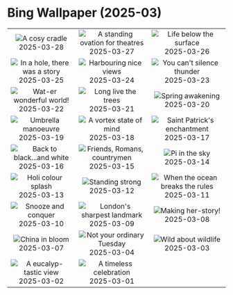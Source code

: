 # Bing Wallpaper (2025-03)

|  |  |  |
|:---:|:---:|:---:|
| ![](https://www.bing.com/th?id=OHR.NestingMonarch_EN-GB8009331215_400x240.jpg "A cosy cradle") 2025-03-28 | ![](https://www.bing.com/th?id=OHR.OdeonAthens_EN-GB5028449189_400x240.jpg "A standing ovation for theatres") 2025-03-27 | ![](https://www.bing.com/th?id=OHR.CrystalManatee_EN-GB4829470738_400x240.jpg "Life below the surface") 2025-03-26 |
| ![](https://www.bing.com/th?id=OHR.HobbitHole_EN-GB4657800200_400x240.jpg "In a hole, there was a story") 2025-03-25 | ![](https://www.bing.com/th?id=OHR.SydneyHarbour_EN-GB4487505878_400x240.jpg "Harbouring nice views") 2025-03-24 | ![](https://www.bing.com/th?id=OHR.NebraskaStorm_EN-GB4330008569_400x240.jpg "You can't silence thunder") 2025-03-23 |
| ![](https://www.bing.com/th?id=OHR.CenoteLilies_EN-GB4191838307_400x240.jpg "Wat-er wonderful world!") 2025-03-22 | ![](https://www.bing.com/th?id=OHR.DanumValley_EN-GB4005789284_400x240.jpg "Long live the trees") 2025-03-21 | ![](https://www.bing.com/th?id=OHR.SpringDaffodils_EN-GB3144315096_400x240.jpg "Spring awakening") 2025-03-20 |
| ![](https://www.bing.com/th?id=OHR.BlackHeron_EN-GB3002716071_400x240.jpg "Umbrella manoeuvre") 2025-03-19 | ![](https://www.bing.com/th?id=OHR.SedonaSpring_EN-GB2852810114_400x240.jpg "A vortex state of mind") 2025-03-18 | ![](https://www.bing.com/th?id=OHR.BeckettBridge_EN-GB2641883580_400x240.jpg "Saint Patrick's enchantment") 2025-03-17 |
| ![](https://www.bing.com/th?id=OHR.PandaSnow_EN-GB2411862375_400x240.jpg "Back to black...and white") 2025-03-16 | ![](https://www.bing.com/th?id=OHR.ForumRomanum_EN-GB3747926761_400x240.jpg "Friends, Romans, countrymen") 2025-03-15 | ![](https://www.bing.com/th?id=OHR.BasqueDolmen_EN-GB2189832080_400x240.jpg "Pi in the sky") 2025-03-14 |
| ![](https://www.bing.com/th?id=OHR.HoliColors_EN-GB1907650380_400x240.jpg "Holi colour splash") 2025-03-13 | ![](https://www.bing.com/th?id=OHR.ChateauLoire_EN-GB1678598719_400x240.jpg "Standing strong") 2025-03-12 | ![](https://www.bing.com/th?id=OHR.NusaPenida_EN-GB1392461130_400x240.jpg "When the ocean breaks the rules") 2025-03-11 |
| ![](https://www.bing.com/th?id=OHR.NappingLion_EN-GB1135783379_400x240.jpg "Snooze and conquer") 2025-03-10 | ![](https://www.bing.com/th?id=OHR.ShardLondon2025_EN-GB0574444826_400x240.jpg "London's sharpest landmark") 2025-03-09 | ![](https://www.bing.com/th?id=OHR.FearlessWomen_EN-GB0884411482_400x240.jpg "Making her-story!") 2025-03-08 |
| ![](https://www.bing.com/th?id=OHR.PlumBlossom_EN-GB0729185335_400x240.jpg "China in bloom") 2025-03-07 | ![](https://www.bing.com/th?id=OHR.MardiGrasJackson_EN-GB2810612583_400x240.jpg "Not your ordinary Tuesday") 2025-03-04 | ![](https://www.bing.com/th?id=OHR.HornbillPair_EN-GB2589125332_400x240.jpg "Wild about wildlife") 2025-03-03 |
| ![](https://www.bing.com/th?id=OHR.EucalyptusForest_EN-GB2410685823_400x240.jpg "A eucalyp-tastic view") 2025-03-02 | ![](https://www.bing.com/th?id=OHR.DavidsCathedralGB_EN-GB8444575423_400x240.jpg "A timeless celebration") 2025-03-01 |  |
